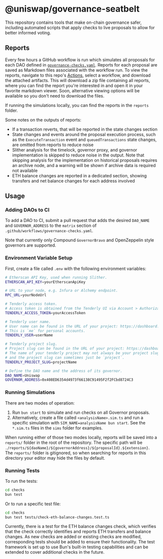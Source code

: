# @uniswap/governance-seatbelt

This repository contains tools that make on-chain governance safer,
including automated scripts that apply checks to live proposals to allow
for better informed voting.

## Reports

Every few hours a GitHub workflow is run which simulates all proposals for each DAO defined in [`governance-checks.yaml`](https://github.com/Uniswap/governance-seatbelt/blob/main/.github/workflows/governance-checks.yaml).
Reports for each proposal are saved as Markdown files associated with the workflow run.
To view the reports, navigate to this repo's [Actions](https://github.com/Uniswap/governance-seatbelt/actions), select a workflow, and download the attached artifacts.
This will download a zip file containing all reports, where you can find the report you're interested in and open it in your favorite markdown viewer.
Soon, alternative viewing options will be available so you don't need to download the files.

If running the simulations locally, you can find the reports in the `reports` folder.

Some notes on the outputs of reports:

- If a transaction reverts, that will be reported in the state changes section
- State changes and events around the proposal execution process, such as the `ExecuteTransaction` event and `queuedTransactions` state changes, are omitted from reports to reduce noise
- Slither analysis for the timelock, governor proxy, and governor implementation is skipped to reduce noise in the output. Note that skipping analysis for the implementation on historical proposals requires an archive node, and a warning will be shown if archive data is required not available
- ETH balance changes are reported in a dedicated section, showing transfers and net balance changes for each address involved

## Usage

### Adding DAOs to CI

To add a DAO to CI, submit a pull request that adds the desired `DAO_NAME` and `GOVERNOR_ADDRESS`
to the `matrix` section of `.github/workflows/governance-checks.yaml`.

Note that currently only Compound `GovernorBravo` and OpenZeppelin style governors are supported.

### Environment Variable Setup

First, create a file called `.env` with the following environment variables:

```sh
# Etherscan API Key, used when running Slither.
ETHERSCAN_API_KEY=yourEtherscanApiKey

# URL to your node, e.g. Infura or Alchemy endpoint.
RPC_URL=yourNodeUrl

# Tenderly access token.
# Access token is obtained from the Tenderly UI via Account > Authorization > Generate Access Token.
TENDERLY_ACCESS_TOKEN=yourAccessToken

# Tenderly user name.
# User name can be found in the URL of your project: https://dashboard.tenderly.co/<userName>/<project_slug>/transactions
# This is `me` for personal accounts.
TENDERLY_USER=userName

# Tenderly project slug.
# Project slug can be found in the URL of your project: https://dashboard.tenderly.co/<userName>/<project_slug>/transactions.
# The name of your tenderly project may not always be your project slug,
# and the project slug can sometimes just be `project`.
TENDERLY_PROJECT_SLUG=projectName

# Define the DAO name and the address of its governor.
DAO_NAME=Uniswap
GOVERNOR_ADDRESS=0x408ED6354d4973f66138C91495F2f2FCbd8724C3
```

### Running Simulations

There are two modes of operation:

1. Run `bun start` to simulate and run checks on all Governor proposals.
2. Alternatively, create a file called `<analysisName>.sim.ts` and run a specific simulation with `SIM_NAME=analysisName bun start`. See the `*.sim.ts` files in the `sims` folder for examples.

When running either of those two modes locally, reports will be saved into a `reports/` folder in the root of the repository.
The specific path will be `./reports/${daoName}/${governorAddress}/${proposalId}.${extension}`.
The `reports/` folder is gitignored, so when searching for reports in this directory your editor may hide the files by default.

### Running Tests

To run the tests:

```sh
cd checks
bun test
```

Or to run a specific test file:

```sh
cd checks
bun test tests/check-eth-balance-changes.test.ts
```

Currently, there is a test for the ETH balance changes check, which verifies that the check correctly identifies and reports ETH transfers and balance changes. As new checks are added or existing checks are modified, corresponding tests should be added to ensure their functionality. The test framework is set up to use Bun's built-in testing capabilities and can be extended to cover additional checks in the future.
